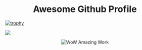 <h1 align="center">Awesome Github Profile</h1>

[![trophy](https://github-profile-trophy.vercel.app/?username=Jevxtn&theme=discord)](https://github.com/Jevxtn/github-profile-trophy)

![](https://komarev.com/ghpvc/?username=Jevxtn&style=for-the-badge&abbreviated=true&color=blue)

<div align="center"><img src="https://camo.githubusercontent.com/752fcc9f8c57cd001786b89f4d3b2bb2d04f9984528bad28d5db44c4bab5c28e/68747470733a2f2f692e67697068792e636f6d2f5254684e30684f5332474f344d2e676966" alt="WoW Amazing Work" />
